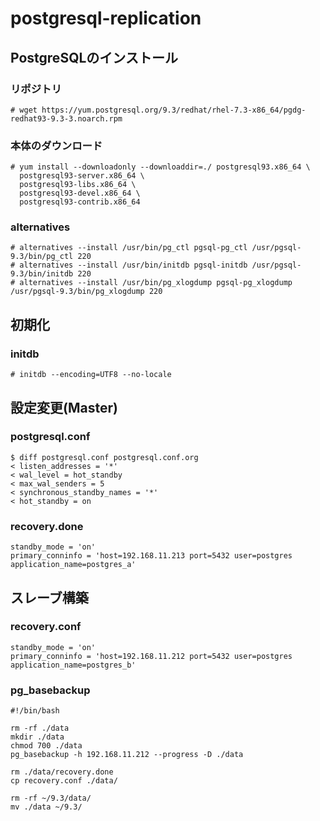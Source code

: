 # postgresql-replication

## PostgreSQLのインストール 

### リポジトリ
```
# wget https://yum.postgresql.org/9.3/redhat/rhel-7.3-x86_64/pgdg-redhat93-9.3-3.noarch.rpm
```

### 本体のダウンロード 
```
# yum install --downloadonly --downloaddir=./ postgresql93.x86_64 \
  postgresql93-server.x86_64 \
  postgresql93-libs.x86_64 \
  postgresql93-devel.x86_64 \
  postgresql93-contrib.x86_64
```

### alternatives
```
# alternatives --install /usr/bin/pg_ctl pgsql-pg_ctl /usr/pgsql-9.3/bin/pg_ctl 220
# alternatives --install /usr/bin/initdb pgsql-initdb /usr/pgsql-9.3/bin/initdb 220
# alternatives --install /usr/bin/pg_xlogdump pgsql-pg_xlogdump /usr/pgsql-9.3/bin/pg_xlogdump 220
```

## 初期化

### initdb
```
# initdb --encoding=UTF8 --no-locale
```


## 設定変更(Master) 

### postgresql.conf 
```
$ diff postgresql.conf postgresql.conf.org
< listen_addresses = '*'
< wal_level = hot_standby
< max_wal_senders = 5
< synchronous_standby_names = '*'
< hot_standby = on
```

### recovery.done 
```
standby_mode = 'on'
primary_conninfo = 'host=192.168.11.213 port=5432 user=postgres application_name=postgres_a'
```


## スレーブ構築

### recovery.conf 
```
standby_mode = 'on'
primary_conninfo = 'host=192.168.11.212 port=5432 user=postgres application_name=postgres_b'

```


### pg_basebackup 
```
#!/bin/bash

rm -rf ./data
mkdir ./data
chmod 700 ./data
pg_basebackup -h 192.168.11.212 --progress -D ./data

rm ./data/recovery.done
cp recovery.conf ./data/

rm -rf ~/9.3/data/
mv ./data ~/9.3/
```

